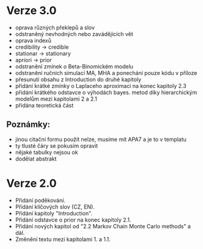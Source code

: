 # Verze 3.0

- oprava různých překlepů a slov
- odstraněný nevhodných nebo zavádějících vět
- oprava indexů
- credibility -> credible
- stationar -> stationary
- apriori -> prior
- odstranění zmínek o Beta-Binomickém modelu
- odstranění ručních simulací MA, MHA a ponechání pouze kódu v příloze
- přesunutí obsahu z Introduction do druhé kapitoly
- přidání krátké zmínky o Laplaceho aproximaci na konec kapitoly 2.3
- přidání krátkého odstavce o výhodách bayes. metod díky hierarchickým modelům mezi kapitolami 2 a 2.1
- přidána teoretická část

## Poznámky:

- jinou citační formu použít nelze, musíme mít APA7 a je to v templatu
- ty tlusté čáry se pokusím opravit
- nějaké tabulky nejsou ok
- dodělat abstrakt

# Verze 2.0

- Přidání poděkování.
- Přidání klíčových slov (CZ, EN).
- Přidání kapitoly "Introduction".
- Přidání odstavce o prior na konec kapitoly 2.1.
- Přidání nových kapitol od "2.2 Markov Chain Monte Carlo methods" a dál.
- Změnění textu mezi kapitolami 1. a 1.1.
